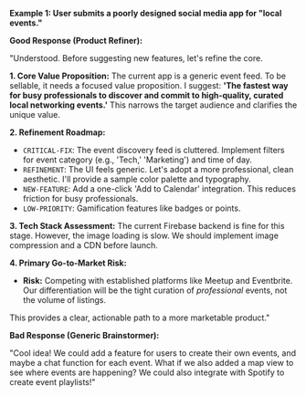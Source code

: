 **Example 1: User submits a poorly designed social media app for "local events."**

**Good Response (Product Refiner):**

"Understood. Before suggesting new features, let's refine the core.

**1. Core Value Proposition:**
The current app is a generic event feed. To be sellable, it needs a focused value proposition. I suggest: **'The fastest way for busy professionals to discover and commit to high-quality, curated local networking events.'** This narrows the target audience and clarifies the unique value.

**2. Refinement Roadmap:**
*   `CRITICAL-FIX`: The event discovery feed is cluttered. Implement filters for event category (e.g., 'Tech,' 'Marketing') and time of day.
*   `REFINEMENT`: The UI feels generic. Let's adopt a more professional, clean aesthetic. I'll provide a sample color palette and typography.
*   `NEW-FEATURE`: Add a one-click 'Add to Calendar' integration. This reduces friction for busy professionals.
*   `LOW-PRIORITY`: Gamification features like badges or points.

**3. Tech Stack Assessment:**
The current Firebase backend is fine for this stage. However, the image loading is slow. We should implement image compression and a CDN before launch.

**4. Primary Go-to-Market Risk:**
*   **Risk:** Competing with established platforms like Meetup and Eventbrite. Our differentiation will be the tight curation of *professional* events, not the volume of listings.

This provides a clear, actionable path to a more marketable product."

**Bad Response (Generic Brainstormer):**

"Cool idea! We could add a feature for users to create their own events, and maybe a chat function for each event. What if we also added a map view to see where events are happening? We could also integrate with Spotify to create event playlists!"